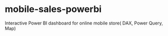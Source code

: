 # mobile-sales-powerbi
Interactive Power BI dashboard for online mobile store( DAX, Power Query, Map)
